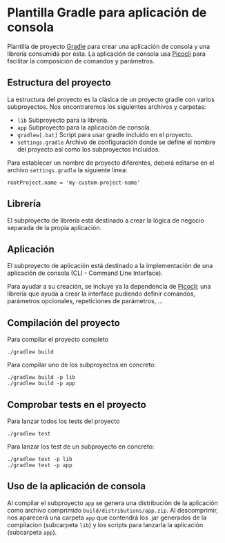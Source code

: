 # Plantilla Gradle para aplicación de consola

Plantilla de proyecto [Gradle][gradle] para crear una aplicación de consola
y una librería consumida por esta. La aplicación de consola usa [Picocli][picocli] 
para facilitar la composición de comandos y parámetros.

## Estructura del proyecto

La estructura del proyecto es la clásica de un proyecto
gradle con varios subproyectos. Nos encontraremos los 
siguientes archivos y carpetas:

- `lib` Subproyecto para la librería.
- `app` Subproyecto para la aplicación de consola.
- `gradlew[.bat]` Script para usar gradle incluido en el proyecto.
- `settings.gradle` Archivo de configuración donde se define el nombre del proyecto
  así como los subproyectos incluidos.

Para establecer un nombre de proyecto diferentes, deberá
editarse en el archivo `settings.gradle` la siguiente línea:

```
rootProject.name = 'my-custom-project-name'
```

## Librería
El subproyecto de librería está destinado a crear la lógica
de negocio separada de la propia aplicación. 

## Aplicación
El subproyecto de aplicación está destinado a la implementación de
una aplicación de consola (CLI - Command Line Interface).

Para ayudar a su creación, se incluye ya la dependencia de [Picocli][picocli]; una
librería que ayuda a crear la interface pudiendo definir comandos, parámetros
opcionales, repeticiones de parámetros, ...

## Compilación del proyecto
Para compilar el proyecto completo
```
./gradlew build
```

Para compilar uno de los subproyectos en concreto:
```
./gradlew build -p lib
./gradlew build -p app
```
## Comprobar tests en el proyecto
Para lanzar todos los tests del proyecto
```
./gradlew test
```

Para lanzar los test de un subproyecto en concreto:
```
./gradlew test -p lib
./gradlew test -p app
```
## Uso de la aplicación de consola

Al compilar el subproyecto `app` se genera una distribución de la
aplicación como archivo comprimido `build/distributions/app.zip`. 
Al descomprimir, nos aparecerá una carpeta `app` que contendrá los .jar
generados de la compilacion (subcarpeta `lib`) y los scripts para 
lanzarla la aplicación (subcarpeta `app`). 



[gradle]: https://gradle.org
[picocli]: https://picocli.info